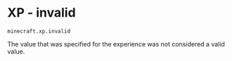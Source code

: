 # XP - invalid

`minecraft.xp.invalid`

The value that was specified for the experience was not considered a valid value.